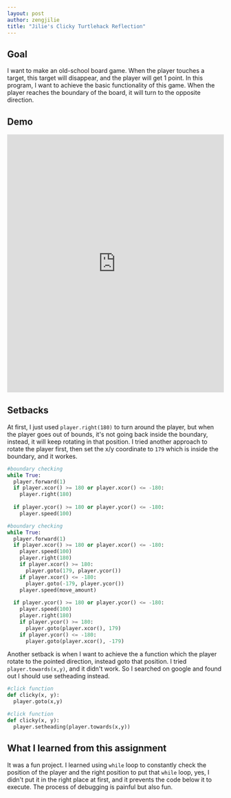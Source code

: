 ```yaml
---
layout: post
author: zengjilie
title: "Jilie's Clicky Turtlehack Reflection"
---
```


## Goal
I want to make an old-school board game. When the player touches a target, this target will disappear, and the player will get 1 point. 
In this program, I want to achieve the basic functionality of this game. When the player reaches the boundary of the board, it will turn to the opposite direction.

## Demo
<iframe src="https://trinket.io/embed/python/8f27440b3c" width="100%" height="600" frameborder="0" marginwidth="0" marginheight="0" allowfullscreen></iframe>

## Setbacks
At first, I just used `player.right(180)` to turn around the player, but when the player goes out of bounds, it's not going back inside the boundary, instead, it will keep rotating in that position. I tried another approach to rotate the player first, then set the x/y coordinate to `179` which is inside the boundary, and it workes.


```python
#boundary checking
while True:
  player.forward(1)
  if player.xcor() >= 180 or player.xcor() <= -180:
    player.right(180)
    
  if player.ycor() >= 180 or player.ycor() <= -180:
    player.speed(100)
```

```python
#boundary checking
while True:
  player.forward(1)
  if player.xcor() >= 180 or player.xcor() <= -180:
    player.speed(100)
    player.right(180)
    if player.xcor() >= 180:
      player.goto(179, player.ycor())
    if player.xcor() <= -180:
      player.goto(-179, player.ycor())
    player.speed(move_amount)
    
  if player.ycor() >= 180 or player.ycor() <= -180:
    player.speed(100)
    player.right(180)
    if player.ycor() >= 180:
      player.goto(player.xcor(), 179)
    if player.ycor() <= -180:
      player.goto(player.xcor(), -179)
```
Another setback is when I want to achieve the a function which the player rotate to the pointed direction, instead goto that position. I tried `player.towards(x,y)`, and it didn't work. So I searched on google and found out I should use setheading instead.

```python
#click function
def clicky(x, y):
  player.goto(x,y)
```

```python
#click function
def clicky(x, y):
  player.setheading(player.towards(x,y))
```

## What I learned from this assignment
It was a fun project. I learned using `while` loop to constantly check the position of the player and the right position to put that `while` loop, yes, I didn't put it in the right place at first, and it prevents the code below it to execute. The process of debugging is painful but also fun. 
